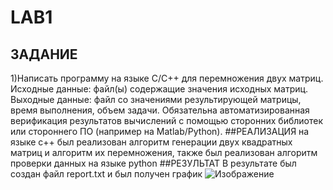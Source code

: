 # LAB1
## ЗАДАНИЕ
1)Написать программу на языке C/C++ для перемножения двух матриц. 
Исходные данные: файл(ы) содержащие значения исходных матриц.
Выходные данные: файл со значениями результирующей матрицы, время выполнения, объем задачи.
Обязательна автоматизированная верификация результатов вычислений с помощью сторонних библиотек или стороннего ПО (например на Matlab/Python).
##РЕАЛИЗАЦИЯ
на языке c++ был реализован алгоритм генерации двух квадратных матриц и алгоритм их перемножения, также был реализован алгоритм проверки данных на языке python
##РЕЗУЛЬТАТ
В результате был создан файл report.txt и был получен график
![Изображение](image.png)

